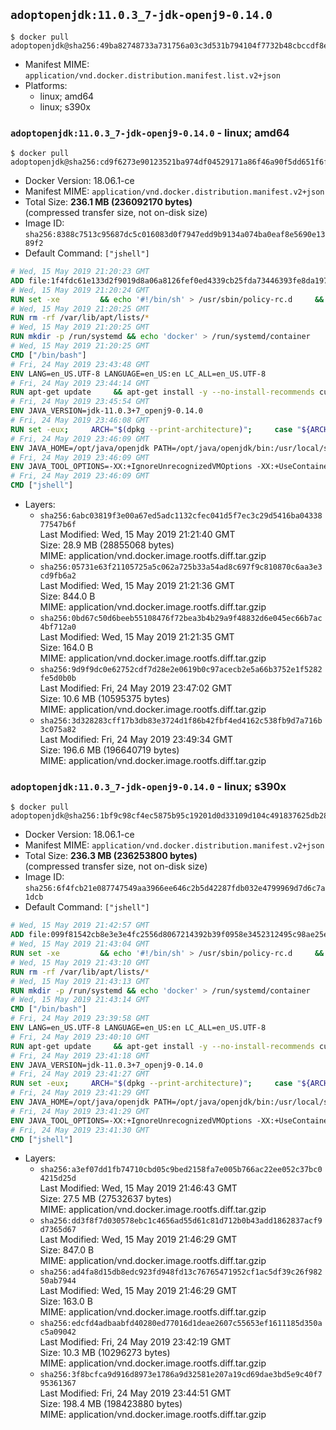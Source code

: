 ## `adoptopenjdk:11.0.3_7-jdk-openj9-0.14.0`

```console
$ docker pull adoptopenjdk@sha256:49ba82748733a731756a03c3d531b794104f7732b48cbccdf8e372454bdf1187
```

-	Manifest MIME: `application/vnd.docker.distribution.manifest.list.v2+json`
-	Platforms:
	-	linux; amd64
	-	linux; s390x

### `adoptopenjdk:11.0.3_7-jdk-openj9-0.14.0` - linux; amd64

```console
$ docker pull adoptopenjdk@sha256:cd9f6273e90123521ba974df04529171a86f46a90f5dd651f6fb1e34abc978b9
```

-	Docker Version: 18.06.1-ce
-	Manifest MIME: `application/vnd.docker.distribution.manifest.v2+json`
-	Total Size: **236.1 MB (236092170 bytes)**  
	(compressed transfer size, not on-disk size)
-	Image ID: `sha256:8388c7513c95687dc5c016083d0f7947edd9b9134a074ba0eaf8e5690e1389f2`
-	Default Command: `["jshell"]`

```dockerfile
# Wed, 15 May 2019 21:20:23 GMT
ADD file:1f4fdc61e133d2f9019d8a06a8126fef0ed4339cb25fda73446393fe8da197c5 in / 
# Wed, 15 May 2019 21:20:24 GMT
RUN set -xe 		&& echo '#!/bin/sh' > /usr/sbin/policy-rc.d 	&& echo 'exit 101' >> /usr/sbin/policy-rc.d 	&& chmod +x /usr/sbin/policy-rc.d 		&& dpkg-divert --local --rename --add /sbin/initctl 	&& cp -a /usr/sbin/policy-rc.d /sbin/initctl 	&& sed -i 's/^exit.*/exit 0/' /sbin/initctl 		&& echo 'force-unsafe-io' > /etc/dpkg/dpkg.cfg.d/docker-apt-speedup 		&& echo 'DPkg::Post-Invoke { "rm -f /var/cache/apt/archives/*.deb /var/cache/apt/archives/partial/*.deb /var/cache/apt/*.bin || true"; };' > /etc/apt/apt.conf.d/docker-clean 	&& echo 'APT::Update::Post-Invoke { "rm -f /var/cache/apt/archives/*.deb /var/cache/apt/archives/partial/*.deb /var/cache/apt/*.bin || true"; };' >> /etc/apt/apt.conf.d/docker-clean 	&& echo 'Dir::Cache::pkgcache ""; Dir::Cache::srcpkgcache "";' >> /etc/apt/apt.conf.d/docker-clean 		&& echo 'Acquire::Languages "none";' > /etc/apt/apt.conf.d/docker-no-languages 		&& echo 'Acquire::GzipIndexes "true"; Acquire::CompressionTypes::Order:: "gz";' > /etc/apt/apt.conf.d/docker-gzip-indexes 		&& echo 'Apt::AutoRemove::SuggestsImportant "false";' > /etc/apt/apt.conf.d/docker-autoremove-suggests
# Wed, 15 May 2019 21:20:25 GMT
RUN rm -rf /var/lib/apt/lists/*
# Wed, 15 May 2019 21:20:25 GMT
RUN mkdir -p /run/systemd && echo 'docker' > /run/systemd/container
# Wed, 15 May 2019 21:20:25 GMT
CMD ["/bin/bash"]
# Fri, 24 May 2019 23:43:48 GMT
ENV LANG=en_US.UTF-8 LANGUAGE=en_US:en LC_ALL=en_US.UTF-8
# Fri, 24 May 2019 23:44:14 GMT
RUN apt-get update     && apt-get install -y --no-install-recommends curl ca-certificates locales     && locale-gen en_US.UTF-8     && rm -rf /var/lib/apt/lists/*
# Fri, 24 May 2019 23:45:54 GMT
ENV JAVA_VERSION=jdk-11.0.3+7_openj9-0.14.0
# Fri, 24 May 2019 23:46:08 GMT
RUN set -eux;     ARCH="$(dpkg --print-architecture)";     case "${ARCH}" in        ppc64el|ppc64le)          ESUM='ad641f456258c6a77d07edfdc0ee6cddcaa53b9eb71df517f1074f7602f53832';          BINARY_URL='https://github.com/AdoptOpenJDK/openjdk11-binaries/releases/download/jdk-11.0.3%2B7_openj9-0.14.0/OpenJDK11U-jdk_ppc64le_linux_openj9_11.0.3_7_openj9-0.14.0.tar.gz';          ;;        s390x)          ESUM='ff7bb0e44418af84dd96a72c1e55b0f1f69a4a1838f929b36c7d005b3dfe29a9';          BINARY_URL='https://github.com/AdoptOpenJDK/openjdk11-binaries/releases/download/jdk-11.0.3%2B7_openj9-0.14.0/OpenJDK11U-jdk_s390x_linux_openj9_11.0.3_7_openj9-0.14.0.tar.gz';          ;;        amd64|x86_64)          ESUM='7012edd56fc958070bc4747073de14ea08eb43081eb6ea19bdbf4763186e2d17';          BINARY_URL='https://github.com/AdoptOpenJDK/openjdk11-binaries/releases/download/jdk-11.0.3%2B7_openj9-0.14.0/OpenJDK11U-jdk_x64_linux_openj9_11.0.3_7_openj9-0.14.0.tar.gz';          ;;        *)          echo "Unsupported arch: ${ARCH}";          exit 1;          ;;     esac;     curl -LfsSo /tmp/openjdk.tar.gz ${BINARY_URL};     echo "${ESUM} */tmp/openjdk.tar.gz" | sha256sum -c -;     mkdir -p /opt/java/openjdk;     cd /opt/java/openjdk;     tar -xf /tmp/openjdk.tar.gz --strip-components=1;     rm -rf /tmp/openjdk.tar.gz;
# Fri, 24 May 2019 23:46:09 GMT
ENV JAVA_HOME=/opt/java/openjdk PATH=/opt/java/openjdk/bin:/usr/local/sbin:/usr/local/bin:/usr/sbin:/usr/bin:/sbin:/bin
# Fri, 24 May 2019 23:46:09 GMT
ENV JAVA_TOOL_OPTIONS=-XX:+IgnoreUnrecognizedVMOptions -XX:+UseContainerSupport -XX:+IdleTuningCompactOnIdle -XX:+IdleTuningGcOnIdle
# Fri, 24 May 2019 23:46:09 GMT
CMD ["jshell"]
```

-	Layers:
	-	`sha256:6abc03819f3e00a67ed5adc1132cfec041d5f7ec3c29d5416ba0433877547b6f`  
		Last Modified: Wed, 15 May 2019 21:21:40 GMT  
		Size: 28.9 MB (28855068 bytes)  
		MIME: application/vnd.docker.image.rootfs.diff.tar.gzip
	-	`sha256:05731e63f21105725a5c062a725b33a54ad8c697f9c810870c6aa3e3cd9fb6a2`  
		Last Modified: Wed, 15 May 2019 21:21:36 GMT  
		Size: 844.0 B  
		MIME: application/vnd.docker.image.rootfs.diff.tar.gzip
	-	`sha256:0bd67c50d6beeb55108476f72bea3b4b29a9f48832d6e045ec66b7ac4bf712a0`  
		Last Modified: Wed, 15 May 2019 21:21:35 GMT  
		Size: 164.0 B  
		MIME: application/vnd.docker.image.rootfs.diff.tar.gzip
	-	`sha256:9d9f9dc0e62752cdf7d28e2e0619b0c97acecb2e5a66b3752e1f5282fe5d0b0b`  
		Last Modified: Fri, 24 May 2019 23:47:02 GMT  
		Size: 10.6 MB (10595375 bytes)  
		MIME: application/vnd.docker.image.rootfs.diff.tar.gzip
	-	`sha256:3d328283cff17b3db83e3724d1f86b42fbf4ed4162c538fb9d7a716b3c075a82`  
		Last Modified: Fri, 24 May 2019 23:49:34 GMT  
		Size: 196.6 MB (196640719 bytes)  
		MIME: application/vnd.docker.image.rootfs.diff.tar.gzip

### `adoptopenjdk:11.0.3_7-jdk-openj9-0.14.0` - linux; s390x

```console
$ docker pull adoptopenjdk@sha256:1bf9c98cf4ec5875b95c19201d0d33109d104c491837625db28dc986c5fd6bcb
```

-	Docker Version: 18.06.1-ce
-	Manifest MIME: `application/vnd.docker.distribution.manifest.v2+json`
-	Total Size: **236.3 MB (236253800 bytes)**  
	(compressed transfer size, not on-disk size)
-	Image ID: `sha256:6f4fcb21e087747549aa3966ee646c2b5d42287fdb032e4799969d7d6c7a1dcb`
-	Default Command: `["jshell"]`

```dockerfile
# Wed, 15 May 2019 21:42:57 GMT
ADD file:099f81542cb8e3e3e4fc2556d8067214392b39f0958e3452312495c98ae25e76 in / 
# Wed, 15 May 2019 21:43:04 GMT
RUN set -xe 		&& echo '#!/bin/sh' > /usr/sbin/policy-rc.d 	&& echo 'exit 101' >> /usr/sbin/policy-rc.d 	&& chmod +x /usr/sbin/policy-rc.d 		&& dpkg-divert --local --rename --add /sbin/initctl 	&& cp -a /usr/sbin/policy-rc.d /sbin/initctl 	&& sed -i 's/^exit.*/exit 0/' /sbin/initctl 		&& echo 'force-unsafe-io' > /etc/dpkg/dpkg.cfg.d/docker-apt-speedup 		&& echo 'DPkg::Post-Invoke { "rm -f /var/cache/apt/archives/*.deb /var/cache/apt/archives/partial/*.deb /var/cache/apt/*.bin || true"; };' > /etc/apt/apt.conf.d/docker-clean 	&& echo 'APT::Update::Post-Invoke { "rm -f /var/cache/apt/archives/*.deb /var/cache/apt/archives/partial/*.deb /var/cache/apt/*.bin || true"; };' >> /etc/apt/apt.conf.d/docker-clean 	&& echo 'Dir::Cache::pkgcache ""; Dir::Cache::srcpkgcache "";' >> /etc/apt/apt.conf.d/docker-clean 		&& echo 'Acquire::Languages "none";' > /etc/apt/apt.conf.d/docker-no-languages 		&& echo 'Acquire::GzipIndexes "true"; Acquire::CompressionTypes::Order:: "gz";' > /etc/apt/apt.conf.d/docker-gzip-indexes 		&& echo 'Apt::AutoRemove::SuggestsImportant "false";' > /etc/apt/apt.conf.d/docker-autoremove-suggests
# Wed, 15 May 2019 21:43:10 GMT
RUN rm -rf /var/lib/apt/lists/*
# Wed, 15 May 2019 21:43:13 GMT
RUN mkdir -p /run/systemd && echo 'docker' > /run/systemd/container
# Wed, 15 May 2019 21:43:14 GMT
CMD ["/bin/bash"]
# Fri, 24 May 2019 23:39:58 GMT
ENV LANG=en_US.UTF-8 LANGUAGE=en_US:en LC_ALL=en_US.UTF-8
# Fri, 24 May 2019 23:40:10 GMT
RUN apt-get update     && apt-get install -y --no-install-recommends curl ca-certificates locales     && locale-gen en_US.UTF-8     && rm -rf /var/lib/apt/lists/*
# Fri, 24 May 2019 23:41:18 GMT
ENV JAVA_VERSION=jdk-11.0.3+7_openj9-0.14.0
# Fri, 24 May 2019 23:41:27 GMT
RUN set -eux;     ARCH="$(dpkg --print-architecture)";     case "${ARCH}" in        ppc64el|ppc64le)          ESUM='ad641f456258c6a77d07edfdc0ee6cddcaa53b9eb71df517f1074f7602f53832';          BINARY_URL='https://github.com/AdoptOpenJDK/openjdk11-binaries/releases/download/jdk-11.0.3%2B7_openj9-0.14.0/OpenJDK11U-jdk_ppc64le_linux_openj9_11.0.3_7_openj9-0.14.0.tar.gz';          ;;        s390x)          ESUM='ff7bb0e44418af84dd96a72c1e55b0f1f69a4a1838f929b36c7d005b3dfe29a9';          BINARY_URL='https://github.com/AdoptOpenJDK/openjdk11-binaries/releases/download/jdk-11.0.3%2B7_openj9-0.14.0/OpenJDK11U-jdk_s390x_linux_openj9_11.0.3_7_openj9-0.14.0.tar.gz';          ;;        amd64|x86_64)          ESUM='7012edd56fc958070bc4747073de14ea08eb43081eb6ea19bdbf4763186e2d17';          BINARY_URL='https://github.com/AdoptOpenJDK/openjdk11-binaries/releases/download/jdk-11.0.3%2B7_openj9-0.14.0/OpenJDK11U-jdk_x64_linux_openj9_11.0.3_7_openj9-0.14.0.tar.gz';          ;;        *)          echo "Unsupported arch: ${ARCH}";          exit 1;          ;;     esac;     curl -LfsSo /tmp/openjdk.tar.gz ${BINARY_URL};     echo "${ESUM} */tmp/openjdk.tar.gz" | sha256sum -c -;     mkdir -p /opt/java/openjdk;     cd /opt/java/openjdk;     tar -xf /tmp/openjdk.tar.gz --strip-components=1;     rm -rf /tmp/openjdk.tar.gz;
# Fri, 24 May 2019 23:41:29 GMT
ENV JAVA_HOME=/opt/java/openjdk PATH=/opt/java/openjdk/bin:/usr/local/sbin:/usr/local/bin:/usr/sbin:/usr/bin:/sbin:/bin
# Fri, 24 May 2019 23:41:29 GMT
ENV JAVA_TOOL_OPTIONS=-XX:+IgnoreUnrecognizedVMOptions -XX:+UseContainerSupport -XX:+IdleTuningCompactOnIdle -XX:+IdleTuningGcOnIdle
# Fri, 24 May 2019 23:41:30 GMT
CMD ["jshell"]
```

-	Layers:
	-	`sha256:a3ef07dd1fb74710cbd05c9bed2158fa7e005b766ac22ee052c37bc04215d25d`  
		Last Modified: Wed, 15 May 2019 21:46:43 GMT  
		Size: 27.5 MB (27532637 bytes)  
		MIME: application/vnd.docker.image.rootfs.diff.tar.gzip
	-	`sha256:dd3f8f7d030578ebc1c4656ad55d61c81d712b0b43add1862837acf9d7365d67`  
		Last Modified: Wed, 15 May 2019 21:46:29 GMT  
		Size: 847.0 B  
		MIME: application/vnd.docker.image.rootfs.diff.tar.gzip
	-	`sha256:ad4fa8d15db8edc923fd948fd13c76765471952cf1ac5df39c26f98250ab7944`  
		Last Modified: Wed, 15 May 2019 21:46:29 GMT  
		Size: 163.0 B  
		MIME: application/vnd.docker.image.rootfs.diff.tar.gzip
	-	`sha256:edcfd4adbaabfd40280ed77016d1deae2607c55653ef1611185d350ac5a09042`  
		Last Modified: Fri, 24 May 2019 23:42:19 GMT  
		Size: 10.3 MB (10296273 bytes)  
		MIME: application/vnd.docker.image.rootfs.diff.tar.gzip
	-	`sha256:3f8bcfca9d916d8973e1786a9d32581e207a19cd69dae3bd5e9c40f795361367`  
		Last Modified: Fri, 24 May 2019 23:44:51 GMT  
		Size: 198.4 MB (198423880 bytes)  
		MIME: application/vnd.docker.image.rootfs.diff.tar.gzip
